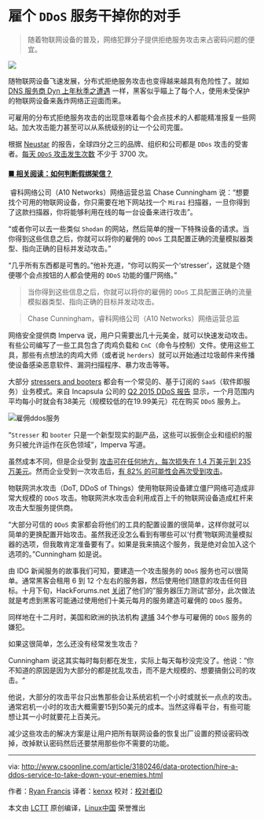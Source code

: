 雇个 `DDoS` 服务干掉你的对手
========================

>随着物联网设备的普及，网络犯罪分子提供拒绝服务攻击来占密码问题的便宜。

![](http://images.techhive.com/images/article/2016/12/7606416730_e659cea89c_o-100698667-large.jpg)

随物联网设备飞速发展，分布式拒绝服务攻击也变得越来越具有危险性了。就如 [DNS 服务商 Dyn 上年秋季之遭遇][3] 一样，黑客似乎瞄上了每个人，使用未受保护的物联网设备来轰炸网络正迎面而来。

可雇用的分布式拒绝服务攻击的出现意味着每个会点技术的人都能精准报复一些网站。加大攻击能力甚至可以从系统级别的让一个公司完蛋。

根据 [Neustar][4] 的报告，全球四分之三的品牌、组织和公司都是 `DDos` 攻击的受害者。[每天 `DDoS` 攻击发生次数][5] 不少于 3700 次。


#### [■ 相关阅读：如何判断假绑架信？][1]

 睿科网络公司（A10 Networks）网络运营总监 Chase Cunningham 说：“想要找个可用的物联网设备，你只需要在地下网站找一个 `Mirai` 扫描器，一旦你得到了这款扫描器，你将能够利用在线的每一台设备来进行攻击”。

“或者你可以去一些类似 `Shodan` 的网站，然后简单的搜一下特殊设备的请求。当你得到这些信息之后，你就可以将你的雇佣的 `DDoS` 工具配置正确的流量模拟器类型、指向正确的目标并发动攻击。”

“几乎所有东西都是可售的。”他补充道，“你可以购买一个‘stresser’，这就是个随便哪个会点按钮的人都会使用的 `DDoS` 功能的僵尸网络。”

>当你得到这些信息之后，你就可以将你的雇佣的 `DDoS` 工具配置正确的流量模拟器类型、指向正确的目标并发动攻击。

>Chase Cunningham，睿科网络公司（A10 Networks）网络运营总监 

网络安全提供商 Imperva 说，用户只需要出几十元美金，就可以快速发动攻击。有些公司编写了一些工具包含了肉鸡负载和 `CnC`（命令与控制）文件。使用这些工具，那些有点想法的肉鸡大师（或者说 `herders`）就可以开始通过垃圾邮件来传播使设备感染恶意软件、漏洞扫描程序、暴力攻击等等。

大部分 [stressers and booters][6] 都会有一个常见的、基于订阅的 `SaaS`（软件即服务）业务模式。来自 Incapsula 公司的 [Q2 2015 DDoS 报告][7] 显示，一个月范围内平均每小时就会有38美元（规模较低的在19.99美元）花在购买 `DDoS` 服务上。

 ![雇佣ddos服务](http://images.techhive.com/images/article/2017/03/ddos-hire-100713247-large.jpg) 

“`Stresser` 和 `booter` 只是一个新型现实的副产品，这些可以扳倒企业和组织的服务只被允许运作在灰色领域”，Imperva 写道。

虽然成本不同，但是企业受到 [攻击可在任何地方，每次损失在 1.4 万美元到 235 万美元][8]。然而企业受到一次攻击后，[有 82% 的可能性会再次受到攻击][9]。

物联网洪水攻击（DoT, DDoS of Things）使用物联网设备建立僵尸网络可造成非常大规模的 `DDoS` 攻击。物联网洪水攻击会利用成百上千的物联网设备造成杠杆来攻击大型服务提供商。

“大部分可信的 `DDoS` 卖家都会将他们的工具的配置设置的很简单，这样你就可以简单的更换配置开始攻击。虽然我还没怎么看到有哪些可以‘付费’物联网流量模拟器的选项，但我敢肯定准备要有了。如果是我来搞这个服务，我是绝对会加入这个选项的。”Cunningham 如是说。

由 IDG 新闻服务的故事我们可知，要建造一个攻击服务的 `DDoS` 服务也可以很简单。通常黑客会租用 6 到 12 个左右的服务器，然后使用他们随意的攻击任何目标。十月下旬，HackForums.net [关闭][10]了他们的”服务器压力测试“部分，此次做法就是考虑到黑客可能通过使用他们十美元每月的服务建造可雇佣的 `DDoS` 服务。 

同样地在十二月时，美国和欧洲的执法机构 [逮捕][11] 34个参与可雇佣的 `DDoS` 服务的嫌犯。

如果这很简单，怎么还没有经常发生攻击？

Cunningham 说这其实每时每刻都在发生，实际上每天每秒没完没了。他说：”你不知道的原因是因为大部分的都是扰乱攻击，而不是大规模的、想要搞倒公司的攻击。“

他说，大部分的攻击平台只出售那些会让系统宕机一个小时或就长一点点的攻击。通常宕机一小时的攻击大概需要15到50美元的成本。当然这得看平台，有些可能想让其一小时就要花上百美元。

减少这些攻击的解决方案是让用户把所有联网设备的恢复出厂设置的预设密码改掉，改掉默认密码然后还要禁用那些你不需要的功能。

--------------------------------------------------------------------------------

via: http://www.csoonline.com/article/3180246/data-protection/hire-a-ddos-service-to-take-down-your-enemies.html

作者：[Ryan Francis][a]
译者：[kenxx](https://github.com/kenxx)
校对：[校对者ID](https://github.com/校对者ID)

本文由 [LCTT](https://github.com/LCTT/TranslateProject) 原创编译，[Linux中国](https://linux.cn/) 荣誉推出

[a]:http://www.csoonline.com/author/Ryan-Francis/
[1]:http://csoonline.com/article/3103122/security/how-can-you-detect-a-fake-ransom-letter.html#tk.cso-infsb
[2]:https://www.incapsula.com/ddos/ddos-attacks/denial-of-service.html
[3]:http://csoonline.com/article/3135986/security/ddos-attack-against-overwhelmed-despite-mitigation-efforts.html
[4]:https://ns-cdn.neustar.biz/creative_services/biz/neustar/www/resources/whitepapers/it-security/ddos/2016-apr-ddos-report.pdf
[5]:https://www.a10networks.com/resources/ddos-trends-report
[6]:https://www.incapsula.com/ddos/booters-stressers-ddosers.html
[7]:https://www.incapsula.com/blog/ddos-global-threat-landscape-report-q2-2015.html
[8]:http://www.datacenterknowledge.com/archives/2016/05/13/number-of-costly-dos-related-data-center-outages-rising/
[9]:http://www.networkworld.com/article/3064677/security/hit-by-ddos-you-will-likely-be-struck-again.html
[10]:http://www.pcworld.com/article/3136730/hacking/hacking-forum-cuts-section-allegedly-linked-to-ddos-attacks.html
[11]:http://www.pcworld.com/article/3149543/security/dozens-arrested-in-international-ddos-for-hire-crackdown.html

